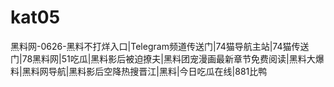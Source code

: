 # kat05
黑料网-0626-黑料不打烊入口|Telegram频道传送门|74猫导航主站|74猫传送门|78黑料网|51吃瓜|黑料影后被迫撩夫|黑料团宠漫画最新章节免费阅读|黑料大爆料|黑料网导航|黑料影后空降热搜晋江|黑料|今日吃瓜在线|881比鸭
